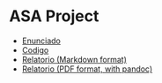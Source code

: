 # ASA Project

- [Enunciado](https://github.com/Dacops/ASA/blob/main/Projeto1/p1.pdf)
- [Codigo](https://github.com/Dacops/ASA/blob/main/Projeto1/proj.cpp)
- [Relatorio (Markdown format)](https://github.com/Dacops/ASA/blob/main/Projeto1/relatorio.md)
- [Relatorio (PDF format, with pandoc)](https://github.com/Dacops/ASA/blob/main/Projeto1/relatorio.pdf)

